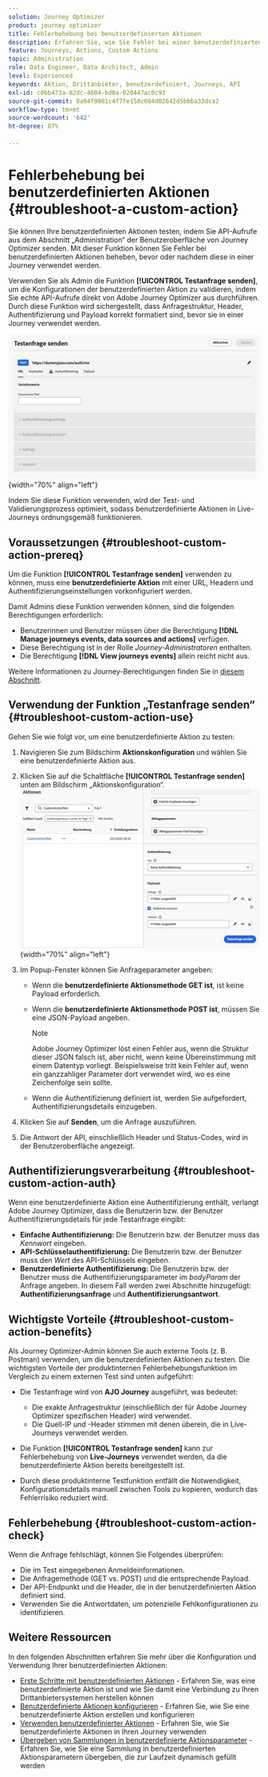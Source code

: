 ```yaml
---
solution: Journey Optimizer
product: journey optimizer
title: Fehlerbehebung bei benutzerdefinierten Aktionen
description: Erfahren Sie, wie Sie Fehler bei einer benutzerdefinierten Aktion beheben
feature: Journeys, Actions, Custom Actions
topic: Administration
role: Data Engineer, Data Architect, Admin
level: Experienced
keywords: Aktion, Drittanbieter, benutzerdefiniert, Journeys, API
exl-id: c0bb473a-82dc-4604-bd8a-020447ac0c93
source-git-commit: 8a94f9081c4f7fe158c084d02642d5bbba33dca2
workflow-type: tm+mt
source-wordcount: '642'
ht-degree: 87%

---
```


# Fehlerbehebung bei benutzerdefinierten Aktionen {#troubleshoot-a-custom-action}

Sie können Ihre benutzerdefinierten Aktionen testen, indem Sie API-Aufrufe aus dem Abschnitt „Administration“ der Benutzeroberfläche von Journey Optimizer senden. Mit dieser Funktion können Sie Fehler bei benutzerdefinierten Aktionen beheben, bevor oder nachdem diese in einer Journey verwendet werden.

Verwenden Sie als Admin die Funktion **[!UICONTROL Testanfrage senden]**, um die Konfigurationen der benutzerdefinierten Aktion zu validieren, indem Sie echte API-Aufrufe direkt von Adobe Journey Optimizer aus durchführen. Durch diese Funktion wird sichergestellt, dass Anfragestruktur, Header, Authentifizierung und Payload korrekt formatiert sind, bevor sie in einer Journey verwendet werden.

![](assets/send-test-request.png){width="70%" align="left"}

Indem Sie diese Funktion verwenden, wird der Test- und Validierungsprozess optimiert, sodass benutzerdefinierte Aktionen in Live-Journeys ordnungsgemäß funktionieren.

## Voraussetzungen {#troubleshoot-custom-action-prereq}

Um die Funktion **[!UICONTROL Testanfrage senden]** verwenden zu können, muss eine **benutzerdefinierte Aktion** mit einer URL, Headern und Authentifizierungseinstellungen vorkonfiguriert werden.

Damit Admins diese Funktion verwenden können, sind die folgenden Berechtigungen erforderlich:

* Benutzerinnen und Benutzer müssen über die Berechtigung **[!DNL Manage journeys events, data sources and actions]** verfügen.
* Diese Berechtigung ist in der Rolle *Journey-Administratoren* enthalten.
* Die Berechtigung **[!DNL View journeys events]** allein reicht nicht aus.

Weitere Informationen zu Journey-Berechtigungen finden Sie in [diesem Abschnitt](../administration/high-low-permissions.md#journey-capability).

## Verwendung der Funktion „Testanfrage senden“ {#troubleshoot-custom-action-use}

Gehen Sie wie folgt vor, um eine benutzerdefinierte Aktion zu testen:

1. Navigieren Sie zum Bildschirm **Aktionskonfiguration** und wählen Sie eine benutzerdefinierte Aktion aus.
1. Klicken Sie auf die Schaltfläche **[!UICONTROL Testanfrage senden]** unten am Bildschirm „Aktionskonfiguration“.
   ![Schaltfläche „Testanfrage senden“ im Panel „Aktionskonfiguration“](assets/test-request.png){width="70%" align="left"}
1. Im Popup-Fenster können Sie Anfrageparameter angeben:

   * Wenn die **benutzerdefinierte Aktionsmethode GET ist**, ist keine Payload erforderlich.
   * Wenn die **benutzerdefinierte Aktionsmethode POST ist**, müssen Sie eine JSON-Payload angeben.

     >[!NOTE]
     >
     >Adobe Journey Optimizer löst einen Fehler aus, wenn die Struktur dieser JSON falsch ist, aber nicht, wenn keine Übereinstimmung mit einem Datentyp vorliegt. Beispielsweise tritt kein Fehler auf, wenn ein ganzzahliger Parameter dort verwendet wird, wo es eine Zeichenfolge sein sollte.

   * Wenn die Authentifizierung definiert ist, werden Sie aufgefordert, Authentifizierungsdetails einzugeben.

1. Klicken Sie auf **Senden**, um die Anfrage auszuführen.
1. Die Antwort der API, einschließlich Header und Status-Codes, wird in der Benutzeroberfläche angezeigt.

## Authentifizierungsverarbeitung {#troubleshoot-custom-action-auth}

Wenn eine benutzerdefinierte Aktion eine Authentifizierung enthält, verlangt Adobe Journey Optimizer, dass die Benutzerin bzw. der Benutzer Authentifizierungsdetails für jede Testanfrage eingibt:

* **Einfache Authentifizierung:** Die Benutzerin bzw. der Benutzer muss das *Kennwort* eingeben.
* **API-Schlüsselauthentifizierung:** Die Benutzerin bzw. der Benutzer muss den *Wert* des API-Schlüssels eingeben.
* **Benutzerdefinierte Authentifizierung:** Die Benutzerin bzw. der Benutzer muss die Authentifizierungsparameter im *bodyParam* der Anfrage angeben. In diesem Fall werden zwei Abschnitte hinzugefügt: **Authentifizierungsanfrage** und **Authentifizierungsantwort**.

## Wichtigste Vorteile {#troubleshoot-custom-action-benefits}

Als Journey Optimizer-Admin können Sie auch externe Tools (z. B. Postman) verwenden, um die benutzerdefinierten Aktionen zu testen. Die wichtigsten Vorteile der produktinternen Fehlerbehebungsfunktion im Vergleich zu einem externen Test sind unten aufgeführt:

* Die Testanfrage wird von **AJO Journey** ausgeführt, was bedeutet:

   * Die exakte Anfragestruktur (einschließlich der für Adobe Journey Optimizer spezifischen Header) wird verwendet.
   * Die Quell-IP und -Header stimmen mit denen überein, die in Live-Journeys verwendet werden.

* Die Funktion **[!UICONTROL Testanfrage senden]** kann zur Fehlerbehebung von **Live-Journeys** verwendet werden, da die benutzerdefinierte Aktion bereits bereitgestellt ist.

* Durch diese produktinterne Testfunktion entfällt die Notwendigkeit, Konfigurationsdetails manuell zwischen Tools zu kopieren, wodurch das Fehlerrisiko reduziert wird.

## Fehlerbehebung {#troubleshoot-custom-action-check}

Wenn die Anfrage fehlschlägt, können Sie Folgendes überprüfen:

* Die im Test eingegebenen Anmeldeinformationen.
* Die Anfragemethode (GET vs. POST) und die entsprechende Payload.
* Der API-Endpunkt und die Header, die in der benutzerdefinierten Aktion definiert sind.
* Verwenden Sie die Antwortdaten, um potenzielle Fehlkonfigurationen zu identifizieren.

## Weitere Ressourcen

In den folgenden Abschnitten erfahren Sie mehr über die Konfiguration und Verwendung Ihrer benutzerdefinierten Aktionen:

* [Erste Schritte mit benutzerdefinierten Aktionen](../action/action.md) - Erfahren Sie, was eine benutzerdefinierte Aktion ist und wie Sie damit eine Verbindung zu Ihren Drittanbietersystemen herstellen können
* [Benutzerdefinierte Aktionen konfigurieren](../action/about-custom-action-configuration.md) - Erfahren Sie, wie Sie eine benutzerdefinierte Aktion erstellen und konfigurieren
* [Verwenden benutzerdefinierter Aktionen](../building-journeys/using-custom-actions.md) - Erfahren Sie, wie Sie benutzerdefinierte Aktionen in Ihren Journey verwenden
* [Übergeben von Sammlungen in benutzerdefinierte Aktionsparameter](../building-journeys/collections.md) - Erfahren Sie, wie Sie eine Sammlung in benutzerdefinierten Aktionsparametern übergeben, die zur Laufzeit dynamisch gefüllt werden


